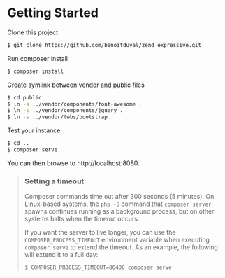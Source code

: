 # Getting Started

Clone this project

```bash
$ git clone https://github.com/benoitduval/zend_expressive.git
```

Run composer install

```bash
$ composer install
```

Create symlink between vendor and public files

```bash
$ cd public
$ ln -s ../vendor/components/font-awesome .
$ ln -s ../vendor/components/jquery .
$ ln -s ../vendor/twbs/bootstrap .
```

Test your instance

```bash
$ cd ..
$ composer serve
```

You can then browse to http://localhost:8080.

> ### Setting a timeout
>
> Composer commands time out after 300 seconds (5 minutes). On Linux-based
> systems, the `php -S` command that `composer server` spawns continues running
> as a background process, but on other systems halts when the timeout occurs.
>
> If you want the server to live longer, you can use the
> `COMPOSER_PROCESS_TIMEOUT` environment variable when executing `composer
> serve` to extend the timeout. As an example, the following will extend it
> to a full day:
>
> ```bash
> $ COMPOSER_PROCESS_TIMEOUT=86400 composer serve
> ```
